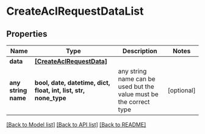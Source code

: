 # CreateAclRequestDataList


## Properties
Name | Type | Description | Notes
------------ | ------------- | ------------- | -------------
**data** | [**[CreateAclRequestData]**](CreateAclRequestData.md) |  | 
**any string name** | **bool, date, datetime, dict, float, int, list, str, none_type** | any string name can be used but the value must be the correct type | [optional]

[[Back to Model list]](../README.md#documentation-for-models) [[Back to API list]](../README.md#documentation-for-api-endpoints) [[Back to README]](../README.md)


